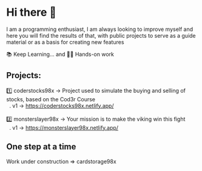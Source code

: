 # Hi there 👋

I am a programming enthusiast, I am always looking to improve myself and here you will find the results of that, with public projects to serve as a guide material or as a basis for creating new features

📚 Keep Learning... and 👷‍♂️ Hands-on work

## Projects:
1️⃣ coderstocks98x -> Project used to simulate the buying and selling of stocks, based on the Cod3r Course <br>
&nbsp; . v1 -> https://coderstocks98x.netlify.app/
<br>
<br>
2️⃣ monsterslayer98x -> Your mission is to make the viking win this fight <br>
&nbsp; . v1 -> https://monsterslayer98x.netlify.app/

## One step at a time
Work under construction => cardstorage98x

<!-- [![Top Langs](https://github-readme-stats.vercel.app/api/top-langs/?username=mat98)](https://https://github.com/mat98/mat98)
![Anurag's GitHub stats](https://github-readme-stats.vercel.app/api?username=mat98&count_private=true)
 -->

